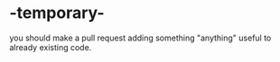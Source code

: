 # -temporary-
you should make a pull request adding something "anything" useful to already existing code.

